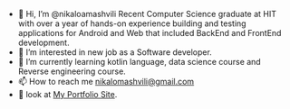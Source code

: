 - 👋 Hi, I’m @nikaloamashvili Recent Computer Science graduate at HIT with over a year of hands-on experience building and testing
      applications for Android and Web that included BackEnd and FrontEnd development.
- 👀 I’m interested in new job as a Software developer.
- 🌱 I’m currently learning kotlin language, data science course and Reverse engineering course.
- 📫 How to reach me nikalomashvili@gmail.com
- 👀 look at [My Portfolio Site](https://nikalomashvili.netlify.app/).


<!---
nikaloamashvili/nikaloamashvili is a ✨ special ✨ repository because its `README.md` (this file) appears on your GitHub profile.
You can click the Preview link to take a look at your changes.
--->

